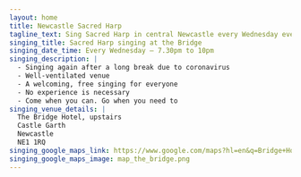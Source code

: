```yaml
---
layout: home
title: Newcastle Sacred Harp
tagline_text: Sing Sacred Harp in central Newcastle every Wednesday evening.
singing_title: Sacred Harp singing at the Bridge
singing_date_time: Every Wednesday – 7.30pm to 10pm
singing_description: |
  - Singing again after a long break due to coronavirus
  - Well-ventilated venue
  - A welcoming, free singing for everyone
  - No experience is necessary
  - Come when you can. Go when you need to
singing_venue_details: |
  The Bridge Hotel, upstairs
  Castle Garth
  Newcastle
  NE1 1RQ
singing_google_maps_link: https://www.google.com/maps?hl=en&q=Bridge+Hotel,+Castle+Square,+Newcastle+upon+Tyne+NE1+1RQ,+UK
singing_google_maps_image: map_the_bridge.png
---
```

